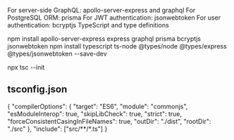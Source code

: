 For server-side GraphQL: apollo-server-express and graphql
For PostgreSQL ORM: prisma
For JWT authentication: jsonwebtoken
For user authentication: bcryptjs
TypeScript and type definitions

npm install apollo-server-express express graphql prisma bcryptjs jsonwebtoken
npm install typescript ts-node @types/node @types/express @types/jsonwebtoken --save-dev

npx tsc --init

tsconfig.json
---------------
{
  "compilerOptions": {
    "target": "ES6",
    "module": "commonjs",
    "esModuleInterop": true,
    "skipLibCheck": true,
    "strict": true,
    "forceConsistentCasingInFileNames": true,
    "outDir": "./dist",
    "rootDir": "./src"
  },
  "include": ["src/**/*.ts"]
}
